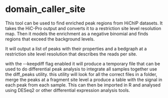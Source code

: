 # domain_caller_site

This tool can be used to find enriched peak regions from HiChIP datasets.
It takes the HiC-Pro output and converts it to a restriction site level resolution map. Then it models the enrichment as a negative binomial and finds regions that exceed the background levels.

It will output a list of peaks with their properties and a bedgraph at a restriction site level resolution that describes the reads per site.

with the --keepdiff flag enabled it will produce a temporary file that can be used to do differential peak analysis
to integrate all samples together use the diff_peaks utility. this utility will look for all the correct files in a folder, merge the peaks at a fragment site level a produce a table with the signal in each peak from each sample. This can then be imported in R and analysed using DESeq2 or other differential expression analysis tools.